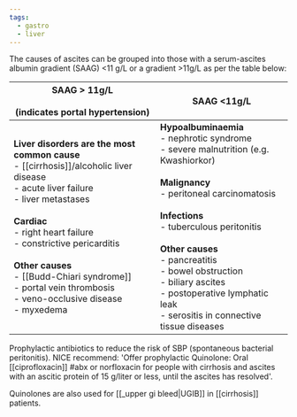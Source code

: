```yaml
---
tags:
  - gastro
  - liver
---
```

The causes of ascites can be grouped into those with a serum-ascites albumin gradient (SAAG) <11 g/L or a gradient >11g/L as per the table below:

| SAAG > 11g/L<br><br>(indicates portal hypertension)                                                                                                                                                                                                                                                                                            | SAAG <11g/L                                                                                                                                                                                                                                                                                                                                                           |
| ---------------------------------------------------------------------------------------------------------------------------------------------------------------------------------------------------------------------------------------------------------------------------------------------------------------------------------------------- | --------------------------------------------------------------------------------------------------------------------------------------------------------------------------------------------------------------------------------------------------------------------------------------------------------------------------------------------------------------------- |
| **Liver disorders are the most common cause**<br>- [[cirrhosis]]/alcoholic liver disease<br>- acute liver failure<br>- liver metastases<br><br>**Cardiac**<br>- right heart failure<br>- constrictive pericarditis<br><br>**Other causes**<br>- [[Budd-Chiari syndrome]]<br>- portal vein thrombosis<br>- veno-occlusive disease<br>- myxedema | **Hypoalbuminaemia**<br>- nephrotic syndrome<br>- severe malnutrition (e.g. Kwashiorkor)<br><br>**Malignancy**<br>- peritoneal carcinomatosis<br><br>**Infections**<br>- tuberculous peritonitis<br><br>**Other causes**<br>- pancreatitis<br>- bowel obstruction<br>- biliary ascites<br>- postoperative lymphatic leak<br>- serositis in connective tissue diseases |

Prophylactic antibiotics to reduce the risk of SBP (spontaneous bacterial peritonitis). NICE recommend: 'Offer prophylactic Quinolone: Oral [[ciprofloxacin]] #abx or norfloxacin for people with cirrhosis and ascites with an ascitic protein of 15 g/liter or less, until the ascites has resolved'.

Quinolones are also used for [[_upper gi bleed|UGIB]] in [[cirrhosis]] patients.